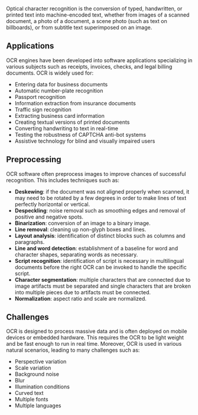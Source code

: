 Optical character recognition is the conversion of typed, handwritten, or printed text into machine-encoded text, whether from images of a scanned document, a photo of a document, a scene photo (such as text on billboards), or from subtitle text superimposed on an image.

## Applications
OCR engines have been developed into software applications specializing in various subjects such as receipts, invoices, checks, and legal billing documents. OCR is widely used for:
- Entering data for business documents
- Automatic number-plate recognition
- Passport recognition
- Information extraction from insurance documents
- Traffic sign recognition
- Extracting business card information
- Creating textual versions of printed documents
- Converting handwriting to text in real-time
- Testing the robustness of CAPTCHA anti-bot systems
- Assistive technology for blind and visually impaired users

## Preprocessing
OCR software often preprocess images to improve chances of successful recognition. This includes techniques such as:
- **Deskewing**: if the document was not aligned properly when scanned, it may need to be rotated by a few degrees in order to make lines of text perfectly horizontal or vertical.
- **Despeckling**: noise removal such as smoothing edges and removal of positive and negative spots.
- **Binarization**: conversion of an image to a binary image.
- **Line removal**: cleaning up non-glyph boxes and lines.
- **Layout analysis**: identification of distinct blocks such as columns and paragraphs.
- **Line and word detection**: establishment of a baseline for word and character shapes, separating words as necessary.
- **Script recognition**: identification of script is necessary in multilingual documents before the right OCR can be invoked to handle the specific script.
- **Character segmentation**: multiple characters that are connected due to image artifacts must be separated and single characters that are broken into multiple pieces due to artifacts must be connected.
- **Normalization**: aspect ratio and scale are normalized.

## Challenges
OCR is designed to process massive data and is often deployed on mobile devices or embedded hardware. This requires the OCR to be light weight and be fast enough to run in real time. Moreover, OCR is used in various natural scenarios, leading to many challenges such as:
- Perspective variation
- Scale variation
- Background noise
- Blur
- Illumination conditions
- Curved text
- Multiple fonts
- Multiple languages

